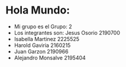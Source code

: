 # Hola Mundo:

- Mi grupo es el Grupo: 2
- Los integrantes son: Jesus Osorio 2190700
- Isabella Martinez 2225525
- Harold Gaviria 2160215
- Juan Garzon 2190966
- Alejandro Monsalve 2195404
